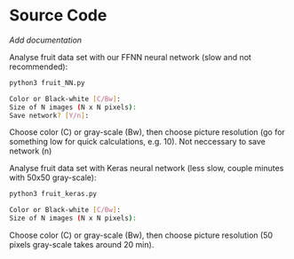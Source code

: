 # Source Code

*Add documentation*

Analyse fruit data set with our FFNN neural network (slow and not recommended):

```bash
python3 fruit_NN.py

Color or Black-white [C/Bw]: 
Size of N images (N x N pixels): 
Save network? [Y/n]: 
```

Choose color (C) or gray-scale (Bw), then choose picture resolution (go for something low for quick calculations, e.g. 10). Not neccessary to save network (n)
 
Analyse fruit data set with Keras neural network (less slow, couple minutes with 50x50 gray-scale):
 
```bash
python3 fruit_keras.py

Color or Black-white [C/Bw]: 
Size of N images (N x N pixels): 
```

Choose color (C) or gray-scale (Bw), then choose picture resolution (50 pixels gray-scale takes around 20 min).
